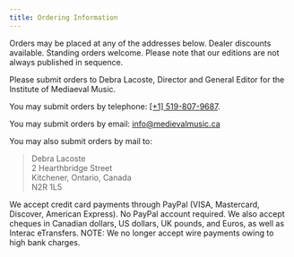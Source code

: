 ```yaml
---
title: Ordering Information
---
```


Orders may be placed at any of the addresses below. Dealer discounts available.
Standing orders welcome. Please note that our editions are not always published in sequence.

Please submit orders to Debra Lacoste, Director and General Editor for the Institute of Mediaeval Music.

You may submit orders by telephone: [[+1] 519-807-9687](tel:+15198079687).

You may submit orders by email: <info@medievalmusic.ca>

You may also submit orders by mail to:

> Debra Lacoste  
2 Hearthbridge Street  
Kitchener, Ontario, Canada  
N2R 1L5


We accept credit card payments through PayPal (VISA, Mastercard, Discover, American Express). No PayPal account required.
We also accept cheques in Canadian dollars, US dollars, UK pounds, and Euros, as well as Interac eTransfers.
NOTE: We no longer accept wire payments owing to high bank charges.
